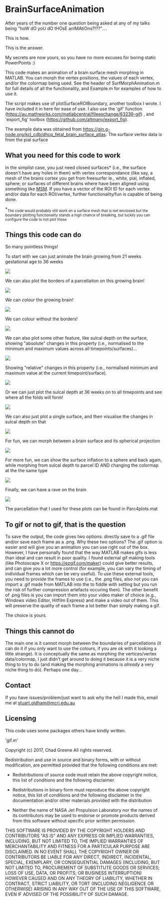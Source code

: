 # BrainSurfaceAnimation

After years of the number one question being asked at any of my talks being "hoW dO yoU dO tHOsE anIMAtiOns?!??".... 

This is how.

This is the answer. 

My secrets are now yours, so you have no more excuses for boring static PowerPoints :)

This code makes an animation of a brain surface mesh morphing in MATLAB. You can morph the vertex positions, the values of each vertex, and/or the colormap being used. See the header of SurfMorphAnimation.m for full details of all the functionality, and Example.m for examples of how to use it.

The script makes use of plotSurfaceROIBoundary, another toolbox I wrote. I have included it in here for ease of use. I also use the 'gif' function (https://au.mathworks.com/matlabcentral/fileexchange/63239-gif) , and 'export_fig' toolbox (https://github.com/altmany/export_fig).

The example data was obtained from https://gin.g-node.org/kcl_cdb/dhcp_fetal_brain_surface_atlas. The surface vertex data is from the pial surface

## What you need for this code to work

In the simplist case, you just need closed surfaces* (i.e., the surface doesn't have any holes in them) with vertex correspondance (like say, a mesh of the brains cortex you get from freesurfer ie., white, pial, inflated, sphere; or surfaces of different brains where have been aligned using something like [MSM](https://fsl.fmrib.ox.ac.uk/fsl/fslwiki/MSM]). If you have a vector of the ROI ID for each vertex and/or data for each ROI/vertex, further functionality/fun is capable of being done.

*<sub>The code would probably still work on a surface mesh that is not enclosed but the boundary plotting functionality stands a high chance of breaking, but luckily you can configure the code to not plot those<sub>

## Things this code can do

So many pointless things!

To start with we can just animate the brain growing from 21 weeks gestational age to 36 weeks

![](/outputs/GrowingBrain.gif)

We can also plot the borders of a parcellaiton on this growing brain!

![](/outputs/GrowingBrain_border.gif)

We can *colour* the growing brain!

![](/outputs/GrowingBrain_parc+border.gif)

We can colour without the borders!

![](/outputs/GrowingBrain_parc.gif)

We can also plot some other feature, like sulcal depth on the surface, showing "absolute" changes in this property (i.e., normalised to the minimum and maximum values across all timepoints/surfaces)...

![](/outputs/GrowingBrain_border+sulcAll.gif)

Showing "relative" changes in this property (i.e., normalised minimum and maximum value at the current timepoint/surface). 

![](/outputs/GrowingBrain_border+sulcAll2.gif)

Or we can just plot the sulcal depth at 36 weeks on to all timepoints and see where all the folds will form!

![](outputs/GrowingBrain_border+sulc36.gif)

We can also just plot a single surface, and then visualise the changes in sulcal depth on that

![](outputs/StaticBrain_border+sulcAll.gif)

For fun, we can morph between a brain surface and its spherical projection

![](outputs/Sphere_inflation.gif)

For more fun, we can show the surface inflation to a sphere and back again, while morphing from sulcal depth to parcel ID AND changing the colormap at the the same type 

![](outputs/Sphere_inflation_vartCmap_sulc_parc.gif)

Finally, we can have a rave on the brain

![](/outputs/psychedelic_brain.gif)

The parcellation that I used for these plots can be found in Parc4plots.mat

## To gif or not to gif, that is the question

To save the output, the code gives two options: directly save to a .gif file and/or save each frame as a .png. Why these two options? The .gif option is easier and will give you an animation you can use right out of the box. However, I have personally found that the way MATLAB makes gifs is less than ideal and can result in poor quality. I found external gif making tools (like Photoscape X or https://ezgif.com/maker) could give better results, and can give you a lot more control (for example, you can vary the timing of individual frames which can be very useful). To use these external tools, you need to provide the frames to use (i.e., the .png files, also not you can import a .gif made from MATLAB into the to fiddle with setting but you run the risk of further compression artefacts occuring then). The other benefit of .png files is you can import them into your video maker of choice (e.g., Windows video Editor, Hitfilm Express) and make a video out of them. This will preserve the quality of each frame a lot better than simply making a gif. 

The choice is yours.

## Things this cannot do

The main one is it cannot morph between the boundaries of parcellations (it can do it if you only want to use the colours, if you are ok with it looking a little strange). It is conceptually the same as morphing the vertices/vertex data/colormap, I just didn't get around to doing it because it is a very niche thing to try to do (and making the morphing animations is *already* a very niche thing to do). Perhaps one day...

## Contact

If you have issues/problem/just want to ask why the hell I made this, email me at stuart.oldham@mcri.edu.au

## Licensing

This code uses some packages others have kindly written.

'gif.m'

Copyright (c) 2017, Chad Greene
All rights reserved.

Redistribution and use in source and binary forms, with or without
modification, are permitted provided that the following conditions are met:

* Redistributions of source code must retain the above copyright notice, this
  list of conditions and the following disclaimer.

* Redistributions in binary form must reproduce the above copyright notice,
  this list of conditions and the following disclaimer in the documentation
  and/or other materials provided with the distribution

* Neither the name of NASA Jet Propulsion Laboratory nor the names of its
  contributors may be used to endorse or promote products derived from this
  software without specific prior written permission.

THIS SOFTWARE IS PROVIDED BY THE COPYRIGHT HOLDERS AND CONTRIBUTORS "AS IS"
AND ANY EXPRESS OR IMPLIED WARRANTIES, INCLUDING, BUT NOT LIMITED TO, THE
IMPLIED WARRANTIES OF MERCHANTABILITY AND FITNESS FOR A PARTICULAR PURPOSE ARE
DISCLAIMED. IN NO EVENT SHALL THE COPYRIGHT OWNER OR CONTRIBUTORS BE LIABLE
FOR ANY DIRECT, INDIRECT, INCIDENTAL, SPECIAL, EXEMPLARY, OR CONSEQUENTIAL
DAMAGES (INCLUDING, BUT NOT LIMITED TO, PROCUREMENT OF SUBSTITUTE GOODS OR
SERVICES; LOSS OF USE, DATA, OR PROFITS; OR BUSINESS INTERRUPTION) HOWEVER
CAUSED AND ON ANY THEORY OF LIABILITY, WHETHER IN CONTRACT, STRICT LIABILITY,
OR TORT (INCLUDING NEGLIGENCE OR OTHERWISE) ARISING IN ANY WAY OUT OF THE USE
OF THIS SOFTWARE, EVEN IF ADVISED OF THE POSSIBILITY OF SUCH DAMAGE.
